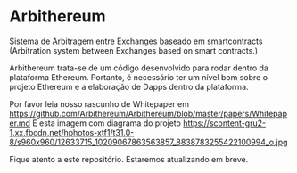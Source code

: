 # Arbithereum
Sistema de Arbitragem entre Exchanges baseado em smartcontracts (Arbitration system between Exchanges based on smart contracts.)

Arbithereum trata-se de um código desenvolvido para rodar dentro da plataforma Ethereum. Portanto, é necessário ter um nível bom sobre o projeto Ethereum e a elaboração de Dapps dentro da plataforma.

Por favor leia nosso rascunho de Whitepaper em https://github.com/Arbithereum/Arbithereum/blob/master/papers/Whitepaper.md
E esta imagem com diagrama do projeto https://scontent-gru2-1.xx.fbcdn.net/hphotos-xtf1/t31.0-8/s960x960/12633715_10209067863563857_8838783255422100994_o.jpg

Fique atento a este repositório. Estaremos atualizando em breve.
